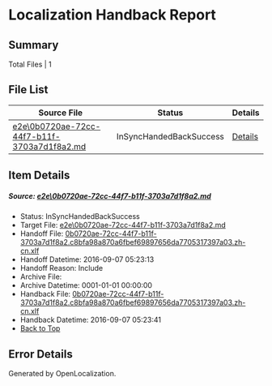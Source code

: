 # <a name='report-top'></a> Localization Handback Report

## Summary
 Total Files | 1

## File List
 Source File | Status | Details 
 ----------- | ------ | ------- 
 [e2e\0b0720ae-72cc-44f7-b11f-3703a7d1f8a2.md](https://github.com/OpenLocalizationTestOrg/ol-test0/blob/c40be26f2d213123c910542fad15f8a180a6b502/e2e/0b0720ae-72cc-44f7-b11f-3703a7d1f8a2.md) | InSyncHandedBackSuccess | [Details](#80d3b64dce3bae541ebd280d8e1dac45e7450b741)

## Item Details
##### <a name='80d3b64dce3bae541ebd280d8e1dac45e7450b741'></a> Source: [e2e\0b0720ae-72cc-44f7-b11f-3703a7d1f8a2.md](https://github.com/OpenLocalizationTestOrg/ol-test0/blob/c40be26f2d213123c910542fad15f8a180a6b502/e2e/0b0720ae-72cc-44f7-b11f-3703a7d1f8a2.md)
* Status: InSyncHandedBackSuccess
* Target File: [e2e\0b0720ae-72cc-44f7-b11f-3703a7d1f8a2.md](https://github.com/OpenLocalizationTestOrg/ol-test0-zhcn/blob/20fa6a2aedbcdb1c33c40ccb0d21a5884d22818c/e2e/0b0720ae-72cc-44f7-b11f-3703a7d1f8a2.md)
* Handoff File: [0b0720ae-72cc-44f7-b11f-3703a7d1f8a2.c8bfa98a870a6fbef69897656da7705317397a03.zh-cn.xlf](https://github.com/OpenLocalizationTestOrg/ol-test0-handoff/blob/9cca6afa3e81c3df039288745020f2ad740e7f6b/ol-handoff/OpenLocalizationTestOrg/ol-test0-zhcn/ci/ht/0b0720ae-72cc-44f7-b11f-3703a7d1f8a2.c8bfa98a870a6fbef69897656da7705317397a03.zh-cn.xlf)
* Handoff Datetime: 2016-09-07 05:23:13
* Handoff Reason: Include
* Archive File: 
* Archive Datetime: 0001-01-01 00:00:00
* Handback File: [0b0720ae-72cc-44f7-b11f-3703a7d1f8a2.c8bfa98a870a6fbef69897656da7705317397a03.zh-cn.xlf](https://github.com/OpenLocalizationTestOrg/ol-test0-handback/blob/24e3055ba49cb1867d910c1b308f69e1f35645ee/ol-handback/OpenLocalizationTestOrg/ol-test0-zhcn/ci/ht/0b0720ae-72cc-44f7-b11f-3703a7d1f8a2.c8bfa98a870a6fbef69897656da7705317397a03.zh-cn.xlf)
* Handback Datetime: 2016-09-07 05:23:41
* [Back to Top](#report-top)


## Error Details

Generated by OpenLocalization.
